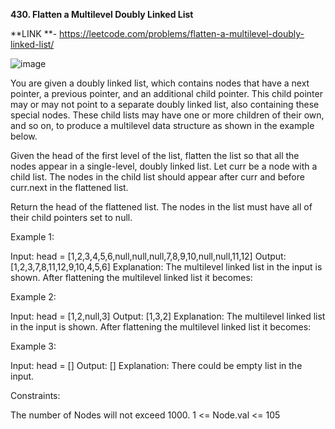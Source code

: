 **430. Flatten a Multilevel Doubly Linked List**

**LINK **- https://leetcode.com/problems/flatten-a-multilevel-doubly-linked-list/

![image](https://user-images.githubusercontent.com/92528845/185750965-d5dab83c-b8a3-43c4-9cdc-2df6b2f77821.png)


You are given a doubly linked list, which contains nodes that have a next pointer, a previous pointer, and an additional child pointer. This child pointer may or may not point to a separate doubly linked list, also containing these special nodes. These child lists may have one or more children of their own, and so on, to produce a multilevel data structure as shown in the example below.

Given the head of the first level of the list, flatten the list so that all the nodes appear in a single-level, doubly linked list. Let curr be a node with a child list. The nodes in the child list should appear after curr and before curr.next in the flattened list.

Return the head of the flattened list. The nodes in the list must have all of their child pointers set to null.

 

Example 1:

Input: head = [1,2,3,4,5,6,null,null,null,7,8,9,10,null,null,11,12]
Output: [1,2,3,7,8,11,12,9,10,4,5,6]
Explanation: The multilevel linked list in the input is shown.
After flattening the multilevel linked list it becomes:


Example 2:

Input: head = [1,2,null,3]
Output: [1,3,2]
Explanation: The multilevel linked list in the input is shown.
After flattening the multilevel linked list it becomes:


Example 3:

Input: head = []
Output: []
Explanation: There could be empty list in the input.
 

Constraints:

The number of Nodes will not exceed 1000.
1 <= Node.val <= 105
